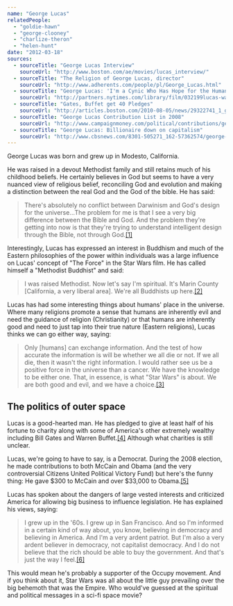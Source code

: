 ```yaml
---
name: "George Lucas"
relatedPeople:
  - "goldie-hawn"
  - "george-clooney"
  - "charlize-theron"
  - "helen-hunt"
date: "2012-03-18"
sources:
  - sourceTitle: "George Lucas Interview"
    sourceUrl: "http://www.boston.com/ae/movies/lucas_interview/"
  - sourceTitle: "The Religion of George Lucas, director"
    sourceUrl: "http://www.adherents.com/people/pl/George_Lucas.html"
  - sourceTitle: "George Lucas: 'I'm a Cynic Who Has Hope for the Human Race"
    sourceUrl: "http://partners.nytimes.com/library/film/032199lucas-wars-excerpts.html"
  - sourceTitle: "Gates, Buffet get 40 Pledges"
    sourceUrl: "http://articles.boston.com/2010-08-05/news/29322741_1_gates-and-buffett-pledge-philanthropy"
  - sourceTitle: "George Lucas Contribution List in 2008"
    sourceUrl: "http://www.campaignmoney.com/political/contributions/george-lucas.asp?cycle=08"
  - sourceTitle: "George Lucas: Billionaire down on capitalism"
    sourceUrl: "http://www.cbsnews.com/8301-505271_162-57362574/george-lucas-billionaire-down-on-capitalism/"
---
```


George Lucas was born and grew up in Modesto, California.

He was raised in a devout Methodist family and still retains much of his childhood beliefs. He certainly believes in God but seems to have a very nuanced view of religious belief, reconciling God and evolution and making a distinction between the real God and the God of the bible. He has said:

>There's absolutely no conflict between Darwinism and God's design for the universe…The problem for me is that I see a very big difference between the Bible and God. And the problem they're getting into now is that they're trying to understand intelligent design through the Bible, not through God.<a class="source-citation" href="http://www.boston.com/ae/movies/lucas_interview/" title="George Lucas Interview">[1]</a>

Interestingly, Lucas has expressed an interest in Buddhism and much of the Eastern philosophies of the power within individuals was a large influence on Lucas' concept of "The Force" in the Star Wars film. He has called himself a "Methodist Buddhist" and said:

>I was raised Methodist. Now let's say I'm spiritual. It's Marin County [California, a very liberal area]. We're all Buddhists up here.<a class="source-citation" href="http://www.adherents.com/people/pl/George_Lucas.html" title="The Religion of George Lucas, director">[2]</a>

Lucas has had some interesting things about humans' place in the universe. Where many religions promote a sense that humans are inherently evil and need the guidance of religion (Christianity) or that humans are inherently good and need to just tap into their true nature (Eastern religions), Lucas thinks we can go either way, saying:

>Only [humans] can exchange information. And the test of how accurate the information is will be whether we all die or not. If we all die, then it wasn't the right information. I would rather see us be a positive force in the universe than a cancer. We have the knowledge to be either one. That, in essence, is what "Star Wars" is about. We are both good and evil, and we have a choice.<a class="source-citation" href="http://partners.nytimes.com/library/film/032199lucas-wars-excerpts.html" title="George Lucas: &apos;I&apos;m a Cynic Who Has Hope for the Human Race">[3]</a>

## The politics of outer space

Lucas is a good-hearted man. He has pledged to give at least half of his fortune to charity along with some of America's other extremely wealthy including Bill Gates and Warren Buffet.<a class="source-citation" href="http://articles.boston.com/2010-08-05/news/29322741_1_gates-and-buffett-pledge-philanthropy" title="Gates, Buffet get 40 Pledges">[4]</a> Although what charities is still unclear.

Lucas, we're going to have to say, is a Democrat. During the 2008 election, he made contributions to both McCain and Obama (and the very controversial Citizens United Political Victory Fund) but here's the funny thing: He gave $300 to McCain and over $33,000 to Obama.<a class="source-citation" href="http://www.campaignmoney.com/political/contributions/george-lucas.asp?cycle=08" title="George Lucas Contribution List in 2008">[5]</a>

Lucas has spoken about the dangers of large vested interests and criticized America for allowing big business to influence legislation. He has explained his views, saying:

>I grew up in the '60s. I grew up in San Francisco. And so I'm informed in a certain kind of way about, you know, believing in democracy and believing in America. And I'm a very ardent patriot. But I'm also a very ardent believer in democracy, not capitalist democracy. And I do not believe that the rich should be able to buy the government. And that's just the way I feel.<a class="source-citation" href="http://www.cbsnews.com/8301-505271_162-57362574/george-lucas-billionaire-down-on-capitalism/" title="George Lucas: Billionaire down on capitalism">[6]</a>

This would mean he's probably a supporter of the Occupy movement. And if you think about it, Star Wars was all about the little guy prevailing over the big behemoth that was the Empire. Who would've guessed at the spiritual and political messages in a sci-fi space movie?